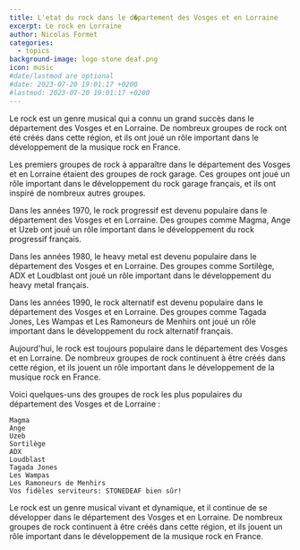 ```yaml
---
title: L'etat du rock dans le d�partement des Vosges et en Lorraine
excerpt: Le rock en Lorraine
author: Nicolas Formet
categories:
  - topics
background-image: logo stone deaf.png
icon: music
#date/lastmod are optional
#date: 2023-07-20 19:01:17 +0200
#lastmod: 2023-07-20 19:01:17 +0200
---
```

Le rock est un genre musical qui a connu un grand succès dans le département des Vosges et en Lorraine. De nombreux groupes de rock ont été créés dans cette région, et ils ont joué un rôle important dans le développement de la musique rock en France.

Les premiers groupes de rock à apparaître dans le département des Vosges et en Lorraine étaient des groupes de rock garage. Ces groupes ont joué un rôle important dans le développement du rock garage français, et ils ont inspiré de nombreux autres groupes.

Dans les années 1970, le rock progressif est devenu populaire dans le département des Vosges et en Lorraine. Des groupes comme Magma, Ange et Uzeb ont joué un rôle important dans le développement du rock progressif français.

Dans les années 1980, le heavy metal est devenu populaire dans le département des Vosges et en Lorraine. Des groupes comme Sortilège, ADX et Loudblast ont joué un rôle important dans le développement du heavy metal français.

Dans les années 1990, le rock alternatif est devenu populaire dans le département des Vosges et en Lorraine. Des groupes comme Tagada Jones, Les Wampas et Les Ramoneurs de Menhirs ont joué un rôle important dans le développement du rock alternatif français.

Aujourd'hui, le rock est toujours populaire dans le département des Vosges et en Lorraine. De nombreux groupes de rock continuent à être créés dans cette région, et ils jouent un rôle important dans le développement de la musique rock en France.

Voici quelques-uns des groupes de rock les plus populaires du département des Vosges et de Lorraine :

    Magma
    Ange
    Uzeb
    Sortilège
    ADX
    Loudblast
    Tagada Jones
    Les Wampas
    Les Ramoneurs de Menhirs
    Vos fidèles serviteurs: STONEDEAF bien sûr! 

Le rock est un genre musical vivant et dynamique, et il continue de se développer dans le département des Vosges et en Lorraine. De nombreux groupes de rock continuent à être créés dans cette région, et ils jouent un rôle important dans le développement de la musique rock en France.